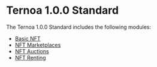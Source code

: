 # Ternoa 1.0.0 Standard
The Ternoa 1.0.0 Standard includes the following modules:

- [Basic NFT](./basic-nft/README.md)
- [NFT Marketplaces](./marketplace/README.md)
- [NFT Auctions](./auction/README.md)
- [NFT Renting](./rental/README.md)
